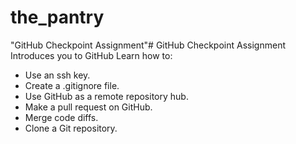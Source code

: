 # the_pantry
"GitHub Checkpoint Assignment"# GitHub Checkpoint Assignment
Introduces you to GitHub
Learn how to:
- Use an ssh key.
- Create a .gitignore file.
- Use GitHub as a remote repository hub.
- Make a pull request on GitHub.
- Merge code diffs.
- Clone a Git repository.
